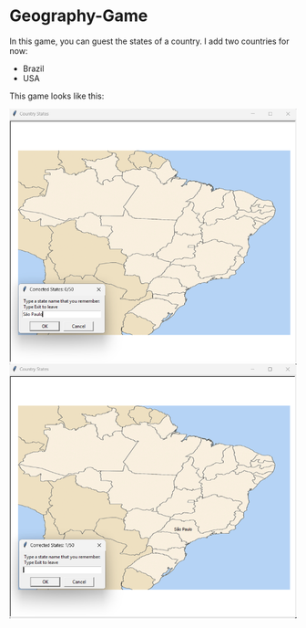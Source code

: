 # Geography-Game

In this game, you can guest the states of a country. I add two countries for now: <br>
<ul>
<li>Brazil</li>
<li>USA</li>
</ul>

This game looks like this: <br>

![Guessing State Brazil](public/img/guess_right_brazil.png)
![Guessing State Brazil](public/img/guessing_state_brazil.png)
